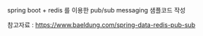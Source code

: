 spring boot + redis 를 이용한 pub/sub messaging 샘플코드 작성

참고자료 : https://www.baeldung.com/spring-data-redis-pub-sub
